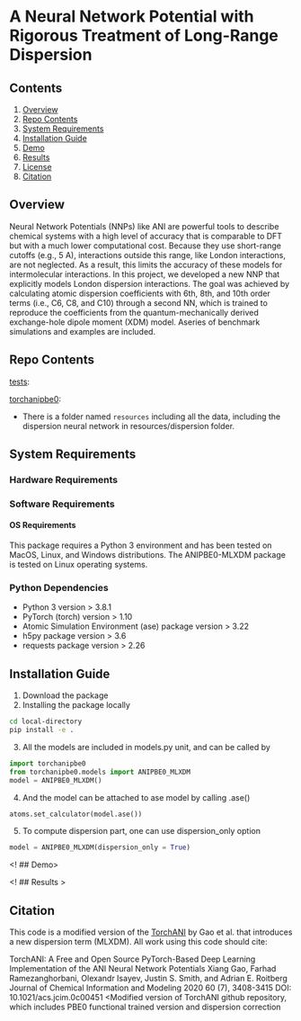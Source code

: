 # A Neural Network Potential with Rigorous Treatment of Long-Range Dispersion

## Contents
1. [Overview](#Overview)
2. [Repo Contents](#Repo-Contents)
3. [System Requirements](#System-Requirements)
4. [Installation Guide](#Installation-Guide)
5. [Demo](#Demo)
6. [Results](#Results)
7. [License](https://github.com/RowleyGroup/MLXDM/blob/main/LICENSE)
8. [Citation](#Citation)

## Overview
Neural Network Potentials (NNPs) like ANI are powerful tools to describe chemical systems with a high level of accuracy that is comparable to DFT but with a much lower computational cost. Because they use short-range cutoffs (e.g., 5 A), interactions outside this range, like London interactions, are not neglected. As a result, this limits the accuracy of these models for intermolecular interactions. In this project, we developed a new NNP that explicitly models London dispersion interactions. The goal was achieved by calculating atomic dispersion coefficients with 6th, 8th, and 10th order terms (i.e., C6, C8, and C10) through a second NN, which is trained to reproduce the coefficients from the quantum-mechanically derived exchange-hole dipole moment (XDM) model.
Aseries of benchmark simulations and examples are included.

## Repo Contents
[tests](https://github.com/RowleyGroup/MLXDM/tree/main/tests):

[torchanipbe0](https://github.com/RowleyGroup/MLXDM/tree/main/torchanipbe0): 
* There is a folder named ``` resources ``` including all the data, including the dispersion neural network in resources/dispersion folder.

## System Requirements
### Hardware Requirements

### Software Requirements
#### OS Requirements
This package requires a Python 3 environment and has been tested on  MacOS, Linux, and Windows distributions.
The ANIPBE0-MLXDM package is tested on Linux operating systems.

### Python Dependencies
* Python 3 version > 3.8.1
* PyTorch (torch) version > 1.10
* Atomic Simulation Environment (ase) package version > 3.22
* h5py package version > 3.6
* requests package version > 2.26

## Installation Guide
1. Download the package 
2. Installing the package locally
```bash
cd local-directory
pip install -e .
```
3. All the models are included in models.py unit, and can be called by
```python
import torchanipbe0
from torchanipbe0.models import ANIPBE0_MLXDM
model = ANIPBE0_MLXDM()
```
4. And the model can be attached to ase model by calling .ase()
```python
atoms.set_calculator(model.ase())
```

5. To compute dispersion part, one can use dispersion_only option
```python
model = ANIPBE0_MLXDM(dispersion_only = True)
```

<! ## Demo>

<! ## Results >

## Citation

This code is a modified version of the [TorchANI](https://github.com/aiqm/torchani) by Gao et al. that introduces a new dispersion term (MLXDM). All work using this code should cite:

TorchANI: A Free and Open Source PyTorch-Based Deep Learning Implementation of the ANI Neural Network Potentials
Xiang Gao, Farhad Ramezanghorbani, Olexandr Isayev, Justin S. Smith, and Adrian E. Roitberg
Journal of Chemical Information and Modeling 2020 60 (7), 3408-3415
DOI: 10.1021/acs.jcim.0c00451
<Modified version of TorchANI github repository, which includes PBE0 functional trained version and dispersion correction

<!--- Feature includes in this modification:
1. Dispersion module: includes the network to map from AEV to coefficient 
2. Interface with ase using existed torchani code to compute the energy and atomic forces
3. Coefficients module: extract the information about components of dispersion energy --->
